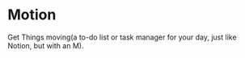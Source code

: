 # Motion
Get Things moving(a to-do list or task manager for your day, just like Notion, but with an M).
